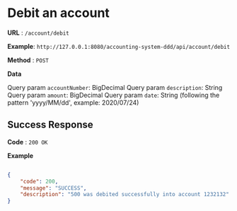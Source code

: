 # Debit an account

**URL** : `/account/debit`

**Example**: `http://127.0.0.1:8080/accounting-system-ddd/api/account/debit`

**Method** : `POST`

**Data**

Query param `accountNumber`: BigDecimal
Query param `description`: String
Query param `amount`: BigDecimal
Query param `date`: String (following the pattern 'yyyy/MM/dd', example: 2020/07/24)

## Success Response

**Code** : `200 OK`

 

**Example**

````json

{
    "code": 200,
    "message": "SUCCESS",
    "description": "500 was debited successfully into account 1232132"
}

````

